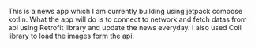 This is a news app which I am currently building using jetpack compose kotlin.
What the app will do is to connect to network and fetch datas from api using Retrofit library and update the news everyday.
I also used Coil library to load the images form the api.
